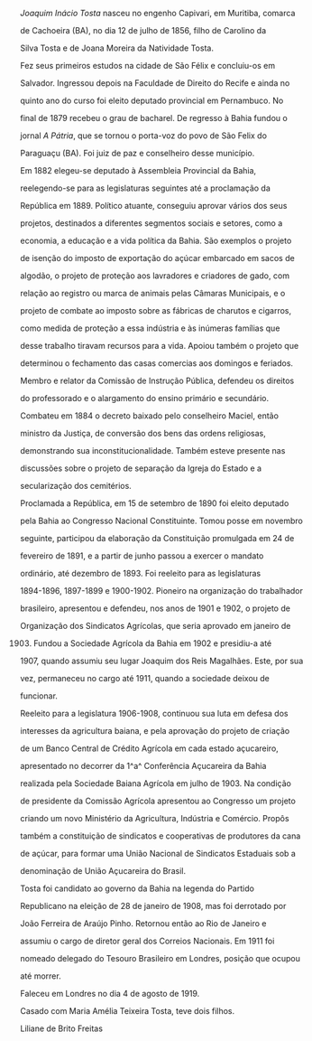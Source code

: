 

*Joaquim Inácio Tosta* nasceu no engenho Capivari, em Muritiba, comarca

de Cachoeira (BA), no dia 12 de julho de 1856, filho de Carolino da

Silva Tosta e de Joana Moreira da Natividade Tosta.



Fez seus primeiros estudos na cidade de São Félix e concluiu-os em

Salvador. Ingressou depois na Faculdade de Direito do Recife e ainda no

quinto ano do curso foi eleito deputado provincial em Pernambuco. No

final de 1879 recebeu o grau de bacharel. De regresso à Bahia fundou o

jornal *A Pátria*, que se tornou o porta-voz do povo de São Felix do

Paraguaçu (BA). Foi juiz de paz e conselheiro desse município.



Em 1882 elegeu-se deputado à Assembleia Provincial da Bahia,

reelegendo-se para as legislaturas seguintes até a proclamação da

República em 1889. Político atuante, conseguiu aprovar vários dos seus

projetos, destinados a diferentes segmentos sociais e setores, como a

economia, a educação e a vida política da Bahia. São exemplos o projeto

de isenção do imposto de exportação do açúcar embarcado em sacos de

algodão, o projeto de proteção aos lavradores e criadores de gado, com

relação ao registro ou marca de animais pelas Câmaras Municipais, e o

projeto de combate ao imposto sobre as fábricas de charutos e cigarros,

como medida de proteção a essa indústria e às inúmeras famílias que

desse trabalho tiravam recursos para a vida. Apoiou também o projeto que

determinou o fechamento das casas comercias aos domingos e feriados.

Membro e relator da Comissão de Instrução Pública, defendeu os direitos

do professorado e o alargamento do ensino primário e secundário.

Combateu em 1884 o decreto baixado pelo conselheiro Maciel, então

ministro da Justiça, de conversão dos bens das ordens religiosas,

demonstrando sua inconstitucionalidade. Também esteve presente nas

discussões sobre o projeto de separação da Igreja do Estado e a

secularização dos cemitérios.



Proclamada a República, em 15 de setembro de 1890 foi eleito deputado

pela Bahia ao Congresso Nacional Constituinte. Tomou posse em novembro

seguinte, participou da elaboração da Constituição promulgada em 24 de

fevereiro de 1891, e a partir de junho passou a exercer o mandato

ordinário, até dezembro de 1893. Foi reeleito para as legislaturas

1894-1896, 1897-1899 e 1900-1902. Pioneiro na organização do trabalhador

brasileiro, apresentou e defendeu, nos anos de 1901 e 1902, o projeto de

Organização dos Sindicatos Agrícolas, que seria aprovado em janeiro de

1903. Fundou a Sociedade Agrícola da Bahia em 1902 e presidiu-a até

1907, quando assumiu seu lugar Joaquim dos Reis Magalhães. Este, por sua

vez, permaneceu no cargo até 1911, quando a sociedade deixou de

funcionar.



Reeleito para a legislatura 1906-1908, continuou sua luta em defesa dos

interesses da agricultura baiana, e pela aprovação do projeto de criação

de um Banco Central de Crédito Agrícola em cada estado açucareiro,

apresentado no decorrer da 1^a^ Conferência Açucareira da Bahia

realizada pela Sociedade Baiana Agrícola em julho de 1903. Na condição

de presidente da Comissão Agrícola apresentou ao Congresso um projeto

criando um novo Ministério da Agricultura, Indústria e Comércio. Propôs

também a constituição de sindicatos e cooperativas de produtores da cana

de açúcar, para formar uma União Nacional de Sindicatos Estaduais sob a

denominação de União Açucareira do Brasil.



Tosta foi candidato ao governo da Bahia na legenda do Partido

Republicano na eleição de 28 de janeiro de 1908, mas foi derrotado por

João Ferreira de Araújo Pinho. Retornou então ao Rio de Janeiro e

assumiu o cargo de diretor geral dos Correios Nacionais. Em 1911 foi

nomeado delegado do Tesouro Brasileiro em Londres, posição que ocupou

até morrer.



Faleceu em Londres no dia 4 de agosto de 1919.



Casado com Maria Amélia Teixeira Tosta, teve dois filhos.



Liliane de Brito Freitas




